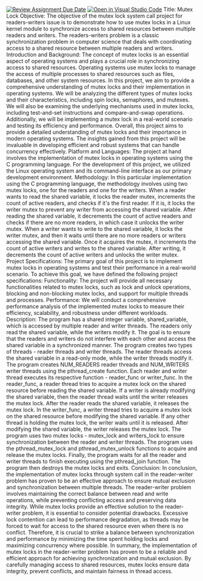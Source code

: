 [![Review Assignment Due Date](https://classroom.github.com/assets/deadline-readme-button-24ddc0f5d75046c5622901739e7c5dd533143b0c8e959d652212380cedb1ea36.svg)](https://classroom.github.com/a/Kfmu5h8q)
[![Open in Visual Studio Code](https://classroom.github.com/assets/open-in-vscode-718a45dd9cf7e7f842a935f5ebbe5719a5e09af4491e668f4dbf3b35d5cca122.svg)](https://classroom.github.com/online_ide?assignment_repo_id=11149018&assignment_repo_type=AssignmentRepo)
Title: Mutex Lock
Objective:
The objective of the mutex lock system call project for readers-writers issue is to demonstrate how to use mutex locks in a Linux kernel module to synchronize access to shared resources between multiple readers and writers. The readers-writers problem is a classic synchronization problem in computer science that deals with coordinating access to a shared resource between multiple readers and writers.
Introduction and Background:
The concept of mutex locks is an essential aspect of operating systems and plays a crucial role in synchronizing access to shared resources. Operating systems use mutex locks to manage the access of multiple processes to shared resources such as files, databases, and other system resources. In this project, we aim to provide a comprehensive understanding of mutex locks and their implementation in operating systems. 
We will be analyzing the different types of mutex locks and their characteristics, including spin locks, semaphores, and mutexes. We will also be examining the underlying mechanisms used in mutex locks, including test-and-set instructions and compare-and-swap operations. 
Additionally, we will be implementing a mutex lock in a real-world scenario and testing its efficiency and performance. Overall, this project aims to provide a detailed understanding of mutex locks and their importance in modern operating systems. The insights gained from this project will be invaluable in developing efficient and robust systems that can handle concurrency effectively.
Platform and Languages:
The project at hand involves the implementation of mutex locks in operating systems using the C programming language. For the development of this project, we utilized the Linux operating system and its command-line interface as our primary development environment.
Methodology:
In this particular implementation using the C programming language, the methodology involves using two mutex locks, one for the readers and one for the writers. When a reader wants to read the shared variable, it locks the reader mutex, increments the count of active readers, and checks if it's the first reader. If it is, it locks the writer mutex to prevent any writer from accessing the shared variable. After reading the shared variable, it decrements the count of active readers and checks if there are no more readers, in which case it unlocks the writer mutex. 
When a writer wants to write to the shared variable, it locks the writer mutex, and then it waits until there are no more readers or writers accessing the shared variable. Once it acquires the mutex, it increments the count of active writers and writes to the shared variable. After writing, it decrements the count of active writers and unlocks the writer mutex.
Project Specifications:
The primary goal of this project is to implement mutex locks in operating systems and test their performance in a real-world scenario. To achieve this goal, we have defined the following project specifications: 
Functionality: The project will provide all necessary functionalities related to mutex locks, such as lock and unlock operations, blocking and non-blocking mutex locks, and support for multiple threads and processes.
Performance: We will conduct a comprehensive performance analysis of the implemented mutex locks to measure their efficiency, scalability, and robustness under different workloads.
Description:
The program has a shared integer variable, shared_variable, which is accessed by multiple reader and writer threads. The readers only read the shared variable, while the writers modify it. The goal is to ensure that the readers and writers do not interfere with each other and access the shared variable in a synchronized manner. 
The program creates two types of threads - reader threads and writer threads. The reader threads access the shared variable in a read-only mode, while the writer threads modify it. 
The program creates NUM_READERS reader threads and NUM_WRITERS writer threads using the pthread_create function. Each reader and writer thread executes its respective function - reader_func or writer_func.
In the reader_func, a reader thread tries to acquire a mutex lock on the shared resource before reading the shared variable. If a writer is already modifying the shared variable, then the reader thread waits until the writer releases the mutex lock. After the reader reads the shared variable, it releases the mutex lock. 
In the writer_func, a writer thread tries to acquire a mutex lock on the shared resource before modifying the shared variable. If any other thread is holding the mutex lock, the writer waits until it is released. After modifying the shared variable, the writer releases the mutex lock. 
The program uses two mutex locks - mutex_lock and writers_lock to ensure synchronization between the reader and writer threads. The program uses the pthread_mutex_lock and pthread_mutex_unlock functions to acquire and release the mutex locks. 
Finally, the program waits for all the reader and writer threads to finish executing using the pthread_join function. The program then destroys the mutex locks and exits.
Conclusion:
In conclusion, the implementation of mutex locks through system call in the reader-writer problem has proven to be an effective approach to ensure mutual exclusion and synchronization between multiple threads. The reader-writer problem involves maintaining the correct balance between read and write operations, while preventing conflicting access and preserving data integrity.
While mutex locks provide an effective solution to the reader-writer problem, it is essential to consider potential drawbacks. Excessive lock contention can lead to performance degradation, as threads may be forced to wait for access to the shared resource even when there is no conflict. Therefore, it is crucial to strike a balance between synchronization and performance by minimizing the time spent holding locks and maximizing concurrency where possible.
 In summary, the implementation of mutex locks in the reader-writer problem has proven to be a reliable and efficient approach for achieving synchronization and mutual exclusion. By carefully managing access to shared resources, mutex locks ensure data integrity, prevent conflicts, and maintain fairness in thread access.
